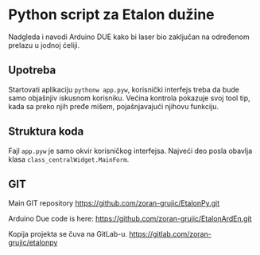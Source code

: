 # Python script za Etalon dužine

Nadgleda i navodi Arduino DUE kako bi laser bio zaključan na određenom prelazu u jodnoj ćeliji.

## Upotreba

Startovati aplikaciju `pythonw app.pyw`, korisnički interfejs treba da bude samo objašnjiv iskusnom korisniku. Većina kontrola pokazuje svoj tool tip, kada sa preko njih pređe mišem, pojašnjavajući njihovu funkciju.

## Struktura koda

Fajl `app.pyw` je samo okvir korisničkog interfejsa. Najveći deo posla obavlja klasa `class_centralWidget.MainForm`.

## GIT 

Main GIT repository https://github.com/zoran-grujic/EtalonPy.git

Arduino Due code is here: https://github.com/zoran-grujic/EtalonArdEn.git


Kopija projekta se čuva na GitLab-u. https://gitlab.com/zoran-grujic/etalonpy